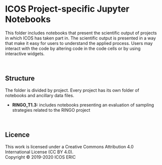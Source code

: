 # ICOS Project-specific Jupyter Notebooks
This folder includes notebooks that present the scientific output of projects in which ICOS has taken part in. The scientific output is presented in a way that make it easy for users to understand the applied process. Users may interact with the code by altering code in the code cells or by using interactive widgets.

<br>

## Structure
The folder is divided by project. Every project has its own folder of notebooks and ancillary data files.

* **RINGO_T1.3:** includes notebooks presenting an evaluation of sampling strategies related to the RINGO project 

<br>

## Licence
This work is licensed under a Creative Commons Attribution 4.0 International License (CC BY 4.0). <br>
Copyright © 2019-2020 ICOS ERIC
